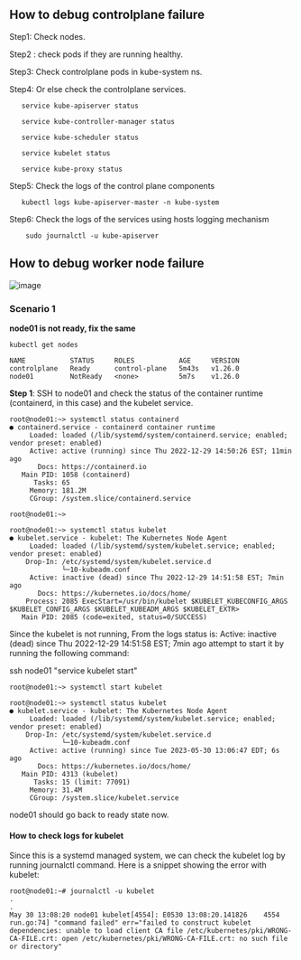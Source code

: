 ## How to debug controlplane failure
Step1: Check nodes.

Step2 : check pods if they are running healthy.

Step3: Check controlplane pods in kube-system ns.

Step4: Or else check the controlplane services. 

       service kube-apiserver status 
	   
	   service kube-controller-manager status 
	   
	   service kube-scheduler status 
	   
	   service kubelet status 
	   
	   service kube-proxy status 
	   
Step5: Check the logs of the control plane components 
       
	   kubectl logs kube-apiserver-master -n kube-system 
	   
Step6: Check the logs of the services using hosts logging mechanism 
       
		sudo journalctl -u kube-apiserver 



## How to debug worker node failure
![image](https://github.com/MeSabya/Kubernetes/assets/33947539/98558998-d72b-46e8-be31-75ffd426efe5)

### Scenario 1

**node01 is not ready, fix the same**

```
kubectl get nodes

NAME           STATUS     ROLES           AGE     VERSION
controlplane   Ready      control-plane   5m43s   v1.26.0
node01         NotReady   <none>          5m7s    v1.26.0
```

**Step 1**: SSH to node01 and check the status of the container runtime (containerd, in this case) and the kubelet service.

```
root@node01:~> systemctl status containerd
● containerd.service - containerd container runtime
     Loaded: loaded (/lib/systemd/system/containerd.service; enabled; vendor preset: enabled)
     Active: active (running) since Thu 2022-12-29 14:50:26 EST; 11min ago
       Docs: https://containerd.io
   Main PID: 1058 (containerd)
      Tasks: 65
     Memory: 181.2M
     CGroup: /system.slice/containerd.service

root@node01:~>

root@node01:~> systemctl status kubelet
● kubelet.service - kubelet: The Kubernetes Node Agent
     Loaded: loaded (/lib/systemd/system/kubelet.service; enabled; vendor preset: enabled)
    Drop-In: /etc/systemd/system/kubelet.service.d
             └─10-kubeadm.conf
     Active: inactive (dead) since Thu 2022-12-29 14:51:58 EST; 7min ago
       Docs: https://kubernetes.io/docs/home/
    Process: 2085 ExecStart=/usr/bin/kubelet $KUBELET_KUBECONFIG_ARGS $KUBELET_CONFIG_ARGS $KUBELET_KUBEADM_ARGS $KUBELET_EXTR>
   Main PID: 2085 (code=exited, status=0/SUCCESS)
```

Since the kubelet is not running, From the logs status is:
Active: inactive (dead) since Thu 2022-12-29 14:51:58 EST; 7min ago
attempt to start it by running the following command:

ssh node01 "service kubelet start"

```
root@node01:~> systemctl start kubelet

root@node01:~> systemctl status kubelet
● kubelet.service - kubelet: The Kubernetes Node Agent
     Loaded: loaded (/lib/systemd/system/kubelet.service; enabled; vendor preset: enabled)
    Drop-In: /etc/systemd/system/kubelet.service.d
             └─10-kubeadm.conf
     Active: active (running) since Tue 2023-05-30 13:06:47 EDT; 6s ago
       Docs: https://kubernetes.io/docs/home/
   Main PID: 4313 (kubelet)
      Tasks: 15 (limit: 77091)
     Memory: 31.4M
     CGroup: /system.slice/kubelet.service
```

node01 should go back to ready state now.

#### How to check logs for kubelet

Since this is a systemd managed system, we can check the kubelet log by running journalctl command. Here is a snippet showing the error with kubelet:

```
root@node01:~# journalctl -u kubelet 
.
.
May 30 13:08:20 node01 kubelet[4554]: E0530 13:08:20.141826    4554 run.go:74] "command failed" err="failed to construct kubelet dependencies: unable to load client CA file /etc/kubernetes/pki/WRONG-CA-FILE.crt: open /etc/kubernetes/pki/WRONG-CA-FILE.crt: no such file or directory"
```





